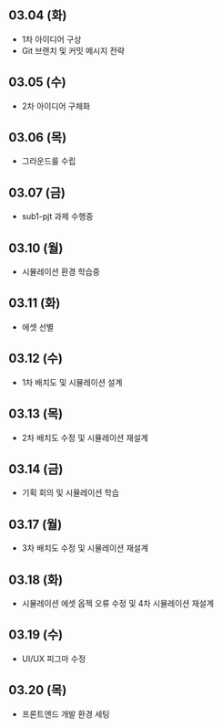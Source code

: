 ## 03.04 (화)
- 1차 아이디어 구상
- Git 브랜치 및 커밋 메시지 전략

## 03.05 (수)
- 2차 아이디어 구체화

## 03.06 (목)
- 그라운드룰 수립

## 03.07 (금)
- sub1-pjt 과제 수행중

## 03.10 (월)
- 시뮬레이션 환경 학습중

## 03.11 (화)
- 에셋 선별

## 03.12 (수)
- 1차 배치도 및 시뮬레이션 설계

## 03.13 (목)
- 2차 배치도 수정 및 시뮬레이션 재설계

## 03.14 (금)
- 기획 회의 및 시뮬레이션 학습

## 03.17 (월)
- 3차 배치도 수정 및 시뮬레이션 재설계

## 03.18 (화)
- 시뮬레이션 에셋 옵젝 오류 수정 및 4차 시뮬레이션 재설계

## 03.19 (수)
- UI/UX 피그마 수정

## 03.20 (목)
- 프론트엔드 개발 환경 세팅